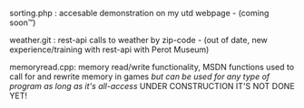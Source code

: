 sorting.php : accesable demonstration on my utd webpage - (coming soon™)

weather.git : rest-api calls to weather by zip-code - (out of date, new experience/training with rest-api with Perot Museum)

memoryread.cpp: memory read/write functionality, MSDN functions used to call for and rewrite memory in games *but can be used for any type of program as long as it's all-access* UNDER CONSTRUCTION IT'S NOT DONE YET!
